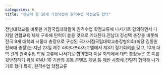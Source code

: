 ```yaml
---
categories: h
title: "전남대 등 10개 거점국립대 원격수업 학점교류 합의"
---
```

전남대학교를 비롯한 거점국립대학들이 원격수업 학점교류에 나서기로 합의하면서 디지털 연합교육 체제 구축에 탄력이 붙을 것으로 기대된다.전남대 정성택 총장을 비롯해 전국 9개 대학과 서울대 총장으로 구성된 국가거점국립대학교총장협의회(회장 김동원 전북대 총장)는 지난 23일 제주 라마다프라자호텔에서 제3기 정기회의를 갖고, 10개 대학 간의 원격수업 학점 교류에 나서기로 합의했다.이날 회의에서 대학 총장들은 또 이를 뒷받침하기 위해 KNU-10 기반의 공동 콘텐츠 개발 등 제반 사항에 긴밀히 협력해 나가기로 했다.특히, 원격수업 학점교류